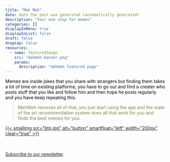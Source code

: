 ```yaml
---
title: "Meh Meh"
date: date the post was generated (automatically generated)
description: "Your one stop for memes"
categories: []
displayInMenu: true
displayInList: false
draft: false
dropCap: false
resources:
  - name: featuredImage
    src: "mehmeh-banner.png"
    params:
      description: "mehmeh featured page"
---
```


<span style="color:black;">Memes are inside jokes that you share with strangers but finding them takes a lot of time on existing platforms, you have to go out and find a creater who posts stuff that you like and follow him and then hope he posts regularly and you have keep repeating this.</span>

> <span style="color:#75874e;">MehMeh removes all of that, you just start using the app and the state of the art recommendation system does all that work for you and finds the best memes for you.</span>

[{{< smallimg src="btn.jpg" alt="button" smartfloat="left" width="200px" clear="true" >}}](https://play.google.com/store/apps/details?id=com.danklabs.meh_meh&hl=en_IN)<br/>
<br/>
<br/>

[Subscribe to our newsletter](https://tinyletter.com/danklabs).
